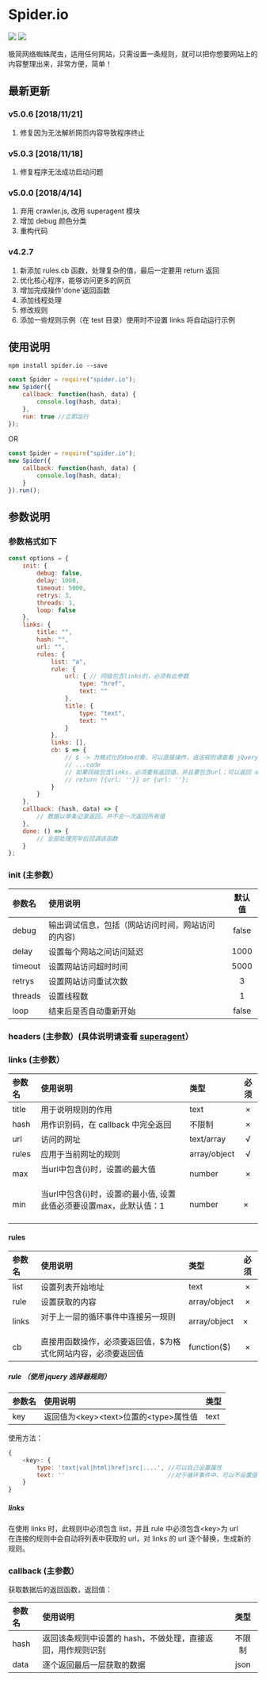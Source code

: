 # Spider.io

![](https://img.shields.io/npm/v/spider.io.svg)
![](https://img.shields.io/npm/dm/spider.io.svg)

极简网络蜘蛛爬虫，适用任何网站，只需设置一条规则，就可以把你想要网站上的内容整理出来，非常方便，简单！

## 最新更新

### v5.0.6 [2018/11/21]
1. 修复因为无法解析网页内容导致程序终止

### v5.0.3 [2018/11/18]
1.  修复程序无法成功启动问题

### v5.0.0 [2018/4/14]
1.  弃用 crawler.js, 改用 superagent 模块
1.  增加 debug 颜色分类
1.  重构代码

### v4.2.7
1.  新添加 rules.cb 函数，处理复杂的值，最后一定要用 return 返回
1.  优化核心程序，能够访问更多的网页
1.  增加完成操作'done'返回函数
1.  添加线程处理
1.  修改规则
1.  添加一些规则示例（在 test 目录）使用时不设置 links 将自动运行示例

## 使用说明

```code
npm install spider.io --save
```

```javascript
const Spider = require("spider.io");
new Spider({
	callback: function(hash, data) {
		console.log(hash, data);
	},
	run: true //立即运行
});
```

OR

```javascript
const Spider = require("spider.io");
new Spider({
	callback: function(hash, data) {
		console.log(hash, data);
	}
}).run();
```

## 参数说明

### 参数格式如下

```javascript
const options = {
	init: {
		debug: false,
		delay: 1000,
		timeout: 5000,
		retrys: 3,
		threads: 1,
		loop: false
	},
	links: {
		title: "",
		hash: "",
		url: "",
		rules: {
			list: "a",
			rule: {
				url: { // 同级包含links的，必须有此参数
					type: "href",
					text: ""
				},
				title: {
					type: "text",
					text: ""
				}
			},
			links: [],
			cb: $ => {
				// $ -> 为格式化的dom对象，可以直接操作，语法规则请查看 jQuery
				// ...code
				// 如果同级包含links，必须要有返回值，并且要包含url；可以返回 array 或 object
				// return [{url: ''}] or {url: ''};
			}
		}
	},
	callback: (hash, data) => {
		// 数据以单条记录返回，并不会一次返回所有值
	},
	done: () => {
		// 全部处理完毕后回调该函数
	}
};
```

### init (主参数）

| 参数名  | 使用说明                                          | 默认值 |
| :------ | :------------------------------------------------ | :----: |
| debug   | 输出调试信息，包括（网站访问时间，网站访问的内容) | false  |
| delay   | 设置每个网站之间访问延迟                          |  1000  |
| timeout | 设置网站访问超时时间                              |  5000  |
| retrys  | 设置网站访问重试次数                              |   3    |
| threads | 设置线程数                                        |   1    |
| loop    | 结束后是否自动重新开始                            | false  |

### headers (主参数）(具体说明请查看 [superagent](https://www.npmjs.com/package/superagent)）

### links (主参数）

| 参数名 | 使用说明                           | 类型   | 必须 |
| :----- | :--------------------------------- | :----- | :--: |
| title  | 用于说明规则的作用                 | text   |  ×   |
| hash   | 用作识别码，在 callback 中完全返回 | 不限制 |  ×   |
| url    | 访问的网址                         | text/array   |  √   |
| rules  | 应用于当前网址的规则               | array/object  |  √   |
| max  | 当url中包含{i}时，设置i的最大值               | number  |  ×  |
| min  | 当url中包含{i}时，设置i的最小值, 设置此值必须要设置max，此默认值：1              | number  |  ×   |

#### rules

| 参数名 | 使用说明                                                      | 类型        | 必须 |
| :----- | :------------------------------------------------------------ | :---------- | :--: |
| list   | 设置列表开始地址                                              | text        |  ×   |
| rule   | 设置获取的内容                                                | array/object |  ×   |
| links  | 对于上一层的循环事件中连接另一规则                            | array/object |  ×   |
| cb     | 直接用函数操作，必须要返回值，$为格式化网站内容，必须要返回值 | function($) |  ×   |

##### rule （使用 jquery 选择器规则）

| 参数名 | 使用说明                                 | 类型 |
| :----- | :--------------------------------------- | :--- |
| key    | 返回值为\<key>\<text>位置的\<type>属性值 | text |

使用方法：

```javascript
{
    <key>: {
        type: 'text|val|html|href|src|....', //可以自己设置属性
        text: ''                             //对于循环事件中，可以不设置值
    }
}
```

##### links

在使用 links 时，此规则中必须包含 list，并且 rule 中必须包含\<key>为 url<br>
在连接的规则中会自动将列表中获取的 url，对 links 的 url 逐个替换，生成新的规则。

### callback (主参数）

获取数据后的返回函数，返回值：

| 参数名 | 使用说明                                                                                |  类型  |
| :----- | :-------------------------------------------------------------------------------------- | :----: |
| hash | 返回该条规则中设置的 hash，不做处理，直接返回，用作规则识别 | 不限制 |
| data | 逐个返回最后一层获取的数据 | json |
